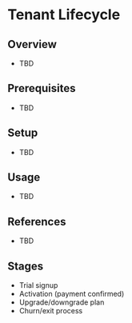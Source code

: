 # Tenant Lifecycle

## Overview
- TBD

## Prerequisites
- TBD

## Setup
- TBD

## Usage
- TBD

## References
- TBD


## Stages
- Trial signup
- Activation (payment confirmed)
- Upgrade/downgrade plan
- Churn/exit process
